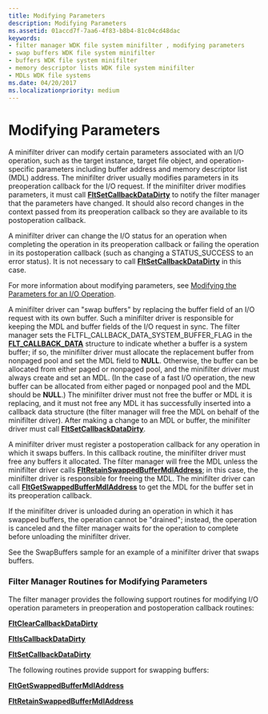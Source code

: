 ```yaml
---
title: Modifying Parameters
description: Modifying Parameters
ms.assetid: 01accd7f-7aa6-4f83-b8b4-81c04cd48dac
keywords:
- filter manager WDK file system minifilter , modifying parameters
- swap buffers WDK file system minifilter
- buffers WDK file system minifilter
- memory descriptor lists WDK file system minifilter
- MDLs WDK file systems
ms.date: 04/20/2017
ms.localizationpriority: medium
---
```


# Modifying Parameters


A minifilter driver can modify certain parameters associated with an I/O operation, such as the target instance, target file object, and operation-specific parameters including buffer address and memory descriptor list (MDL) address. The minifilter driver usually modifies parameters in its preoperation callback for the I/O request. If the minifilter driver modifies parameters, it must call [**FltSetCallbackDataDirty**](https://docs.microsoft.com/windows-hardware/drivers/ddi/fltkernel/nf-fltkernel-fltsetcallbackdatadirty) to notify the filter manager that the parameters have changed. It should also record changes in the context passed from its preoperation callback so they are available to its postoperation callback.

A minifilter driver can change the I/O status for an operation when completing the operation in its preoperation callback or failing the operation in its postoperation callback (such as changing a STATUS\_SUCCESS to an error status). It is not necessary to call [**FltSetCallbackDataDirty**](https://docs.microsoft.com/windows-hardware/drivers/ddi/fltkernel/nf-fltkernel-fltsetcallbackdatadirty) in this case.

For more information about modifying parameters, see [Modifying the Parameters for an I/O Operation](modifying-the-parameters-for-an-i-o-operation.md).

A minifilter driver can "swap buffers" by replacing the buffer field of an I/O request with its own buffer. Such a minifilter driver is responsible for keeping the MDL and buffer fields of the I/O request in sync. The filter manager sets the FLTFL\_CALLBACK\_DATA\_SYSTEM\_BUFFER\_FLAG in the [**FLT\_CALLBACK\_DATA**](https://docs.microsoft.com/windows-hardware/drivers/ddi/fltkernel/ns-fltkernel-_flt_callback_data) structure to indicate whether a buffer is a system buffer; if so, the minifilter driver must allocate the replacement buffer from nonpaged pool and set the MDL field to **NULL**. Otherwise, the buffer can be allocated from either paged or nonpaged pool, and the minifilter driver must always create and set an MDL. (In the case of a fast I/O operation, the new buffer can be allocated from either paged or nonpaged pool and the MDL should be **NULL**.) The minifilter driver must not free the buffer or MDL it is replacing, and it must not free any MDL it has successfully inserted into a callback data structure (the filter manager will free the MDL on behalf of the minifilter driver). After making a change to an MDL or buffer, the minifilter driver must call [**FltSetCallbackDataDirty**](https://docs.microsoft.com/windows-hardware/drivers/ddi/fltkernel/nf-fltkernel-fltsetcallbackdatadirty).

A minifilter driver must register a postoperation callback for any operation in which it swaps buffers. In this callback routine, the minifilter driver must free any buffers it allocated. The filter manager will free the MDL unless the minifilter driver calls [**FltRetainSwappedBufferMdlAddress**](https://docs.microsoft.com/windows-hardware/drivers/ddi/fltkernel/nf-fltkernel-fltretainswappedbuffermdladdress); in this case, the minifilter driver is responsible for freeing the MDL. The minifilter driver can call [**FltGetSwappedBufferMdlAddress**](https://docs.microsoft.com/windows-hardware/drivers/ddi/fltkernel/nf-fltkernel-fltgetswappedbuffermdladdress) to get the MDL for the buffer set in its preoperation callback.

If the minifilter driver is unloaded during an operation in which it has swapped buffers, the operation cannot be "drained"; instead, the operation is canceled and the filter manager waits for the operation to complete before unloading the minifilter driver.

See the SwapBuffers sample for an example of a minifilter driver that swaps buffers.

### <span id="Filter_Manager_Routines_for_Modifying_Parameters"></span><span id="filter_manager_routines_for_modifying_parameters"></span><span id="FILTER_MANAGER_ROUTINES_FOR_MODIFYING_PARAMETERS"></span>Filter Manager Routines for Modifying Parameters

The filter manager provides the following support routines for modifying I/O operation parameters in preoperation and postoperation callback routines:

[**FltClearCallbackDataDirty**](https://docs.microsoft.com/windows-hardware/drivers/ddi/fltkernel/nf-fltkernel-fltclearcallbackdatadirty)

[**FltIsCallbackDataDirty**](https://docs.microsoft.com/windows-hardware/drivers/ddi/fltkernel/nf-fltkernel-fltiscallbackdatadirty)

[**FltSetCallbackDataDirty**](https://docs.microsoft.com/windows-hardware/drivers/ddi/fltkernel/nf-fltkernel-fltsetcallbackdatadirty)

The following routines provide support for swapping buffers:

[**FltGetSwappedBufferMdlAddress**](https://docs.microsoft.com/windows-hardware/drivers/ddi/fltkernel/nf-fltkernel-fltgetswappedbuffermdladdress)

[**FltRetainSwappedBufferMdlAddress**](https://docs.microsoft.com/windows-hardware/drivers/ddi/fltkernel/nf-fltkernel-fltretainswappedbuffermdladdress)

 

 




